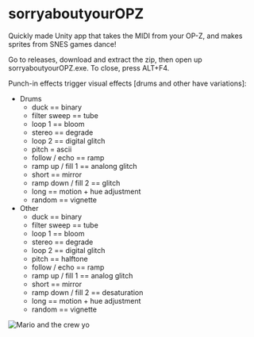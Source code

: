 # sorryaboutyourOPZ

Quickly made Unity app that takes the MIDI from your OP-Z, and makes sprites from SNES games dance!

Go to releases, download and extract the zip, then open up sorryaboutyourOPZ.exe.
To close, press ALT+F4.

Punch-in effects trigger visual effects [drums and other have variations]:
* Drums
  * duck == binary
  * filter sweep == tube
  * loop 1 == bloom
  * stereo == degrade
  * loop 2 == digital glitch
  * pitch = ascii
  * follow / echo == ramp
  * ramp up / fill 1 == analong glitch
  * short == mirror
  * ramp down / fill 2 == glitch
  * long == motion + hue adjustment
  * random == vignette
* Other
  * duck == binary
  * filter sweep == tube
  * loop 1 == bloom
  * stereo == degrade
  * loop 2 == digital glitch
  * pitch == halftone
  * follow / echo == ramp
  * ramp up / fill 1 == analog glitch
  * short == mirror
  * ramp down / fill 2 == desaturation
  * long == motion + hue adjustment
  * random == vignette

![Mario and the crew yo](https://i.imgur.com/m9sr6f8.png)
